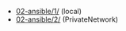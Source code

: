 - [02-ansible/1/](02-ansible/1/README.md) (local)
- [02-ansible/2/](02-ansible/2/README.md) (PrivateNetwork)
